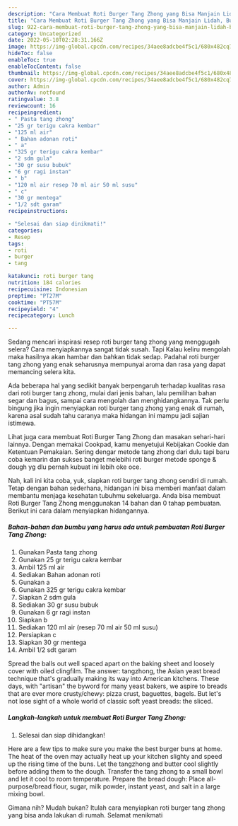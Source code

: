 ```yaml
---
description: "Cara Membuat Roti Burger Tang Zhong yang Bisa Manjain Lidah, Buat Buka Puasa Enak"
title: "Cara Membuat Roti Burger Tang Zhong yang Bisa Manjain Lidah, Buat Buka Puasa Enak"
slug: 922-cara-membuat-roti-burger-tang-zhong-yang-bisa-manjain-lidah-buat-buka-puasa-enak
category: Uncategorized
date: 2022-05-10T02:28:31.166Z
image: https://img-global.cpcdn.com/recipes/34aee8adcbe4f5c1/680x482cq70/roti-burger-tang-zhong-foto-resep-utama.jpg
hideToc: false
enableToc: true
enableTocContent: false
thumbnail: https://img-global.cpcdn.com/recipes/34aee8adcbe4f5c1/680x482cq70/roti-burger-tang-zhong-foto-resep-utama.jpg
cover: https://img-global.cpcdn.com/recipes/34aee8adcbe4f5c1/680x482cq70/roti-burger-tang-zhong-foto-resep-utama.jpg
author: Admin
authorAv: notfound
ratingvalue: 3.8
reviewcount: 16
recipeingredient:
- " Pasta tang zhong"
- "25 gr terigu cakra kembar"
- "125 ml air"
- " Bahan adonan roti"
- " a"
- "325 gr terigu cakra kembar"
- "2 sdm gula"
- "30 gr susu bubuk"
- "6 gr ragi instan"
- " b"
- "120 ml air resep 70 ml air 50 ml susu"
- " c"
- "30 gr mentega"
- "1/2 sdt garam"
recipeinstructions:

- "Selesai dan siap dinikmati!"
categories:
- Resep
tags:
- roti
- burger
- tang

katakunci: roti burger tang 
nutrition: 184 calories
recipecuisine: Indonesian
preptime: "PT27M"
cooktime: "PT57M"
recipeyield: "4"
recipecategory: Lunch

---
```



Sedang mencari inspirasi resep roti burger tang zhong yang menggugah selera? Cara menyiapkannya sangat tidak susah. Tapi Kalau keliru mengolah maka hasilnya akan hambar dan bahkan tidak sedap. Padahal roti burger tang zhong yang enak seharusnya mempunyai aroma dan rasa yang dapat memancing selera kita.


Ada beberapa hal yang sedikit banyak berpengaruh terhadap kualitas rasa dari roti burger tang zhong, mulai dari jenis bahan, lalu pemilihan bahan segar dan bagus, sampai cara mengolah dan menghidangkannya. Tak perlu bingung jika ingin menyiapkan roti burger tang zhong yang enak di rumah, karena asal sudah tahu caranya maka hidangan ini mampu jadi sajian istimewa.

Lihat juga cara membuat Roti Burger Tang Zhong dan masakan sehari-hari lainnya. Dengan memakai Cookpad, kamu menyetujui Kebijakan Cookie dan Ketentuan Pemakaian. Sering dengar metode tang zhong dari dulu tapi baru coba kemarin dan sukses banget melebihi roti burger metode sponge &amp; dough yg dlu pernah kubuat ini lebih oke oce.


Nah, kali ini kita coba, yuk, siapkan roti burger tang zhong sendiri di rumah. Tetap dengan bahan sederhana, hidangan ini bisa memberi manfaat dalam membantu menjaga kesehatan tubuhmu sekeluarga. Anda bisa membuat Roti Burger Tang Zhong menggunakan 14 bahan dan 0 tahap pembuatan. Berikut ini cara dalam menyiapkan hidangannya.

<!--inarticleads1-->

##### Bahan-bahan dan bumbu yang harus ada untuk pembuatan Roti Burger Tang Zhong:

1. Gunakan  Pasta tang zhong
1. Gunakan 25 gr terigu cakra kembar
1. Ambil 125 ml air
1. Sediakan  Bahan adonan roti
1. Gunakan  a
1. Gunakan 325 gr terigu cakra kembar
1. Siapkan 2 sdm gula
1. Sediakan 30 gr susu bubuk
1. Gunakan 6 gr ragi instan
1. Siapkan  b
1. Sediakan 120 ml air (resep 70 ml air 50 ml susu)
1. Persiapkan  c
1. Siapkan 30 gr mentega
1. Ambil 1/2 sdt garam


Spread the balls out well spaced apart on the baking sheet and loosely cover with oiled clingfilm. The answer: tangzhong, the Asian yeast bread technique that&#39;s gradually making its way into American kitchens. These days, with &#34;artisan&#34; the byword for many yeast bakers, we aspire to breads that are ever more crusty/chewy: pizza crust, baguettes, bagels. But let&#39;s not lose sight of a whole world of classic soft yeast breads: the sliced. 

<!--inarticleads2-->

##### Langkah-langkah untuk membuat Roti Burger Tang Zhong:


1. Selesai dan siap dihidangkan!

Here are a few tips to make sure you make the best burger buns at home. The heat of the oven may actually heat up your kitchen slighty and speed up the rising time of the buns. Let the tangzhong and butter cool slightly before adding them to the dough. Transfer the tang zhong to a small bowl and let it cool to room temperature. Prepare the bread dough: Place all-purpose/bread flour, sugar, milk powder, instant yeast, and salt in a large mixing bowl. 

Gimana nih? Mudah bukan? Itulah cara menyiapkan roti burger tang zhong yang bisa anda lakukan di rumah. Selamat menikmati
